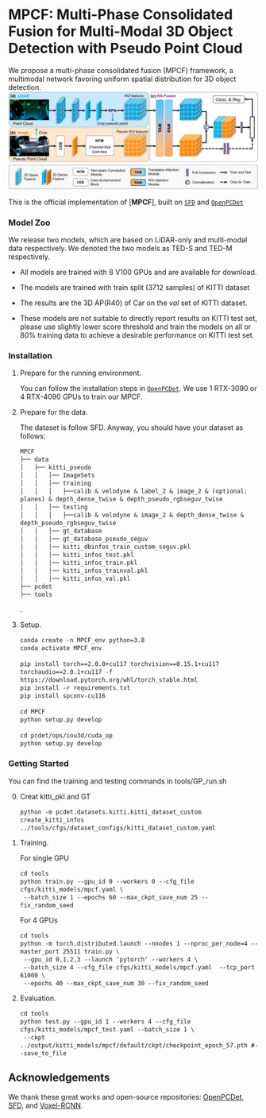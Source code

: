 # MPCF: Multi-Phase Consolidated Fusion for Multi-Modal 3D Object Detection with Pseudo Point Cloud
We propose a multi-phase consolidated fusion (MPCF) framework, a multimodal network favoring uniform spatial distribution for 3D object detection.
![](./MPCF.png)

This is the official implementation of [**MPCF**], built on [`SFD`](https://github.com/LittlePey/SFD) and [`OpenPCDet`](https://github.com/open-mmlab/OpenPCDet)

### Model Zoo
We release two models, which are based on LiDAR-only and multi-modal data respectively. We denoted the two models as TED-S and TED-M respectively.

* All models are trained with 8 V100 GPUs and are available for download. 

* The models are trained with train split (3712 samples) of KITTI dataset

* The results are the 3D AP(R40) of Car on the *val* set of KITTI dataset.

* These models are not suitable to directly report results on KITTI test set, please use slightly lower score threshold and train the models on all or 80% training data to achieve a desirable performance on KITTI test set.



### Installation
1.  Prepare for the running environment. 

    You can  follow the installation steps in [`OpenPCDet`](https://github.com/open-mmlab/OpenPCDet). We use 1 RTX-3090 or 4 RTX-4090 GPUs to train our MPCF.

2. Prepare for the data.  
    
    The dataset is follow SFD. Anyway, you should have your dataset as follows:

    ```
    MPCF
    ├── data
    │   ├── kitti_pseudo
    │   │   │── ImageSets
    │   │   │── training
    │   │   │   ├──calib & velodyne & label_2 & image_2 & (optional: planes) & depth_dense_twise & depth_pseudo_rgbseguv_twise
    │   │   │── testing
    │   │   │   ├──calib & velodyne & image_2 & depth_dense_twise & depth_pseudo_rgbseguv_twise
    │   │   │── gt_database
    │   │   │── gt_database_pseudo_seguv
    │   │   │── kitti_dbinfos_train_custom_seguv.pkl
    │   │   │── kitti_infos_test.pkl
    │   │   │── kitti_infos_train.pkl
    │   │   │── kitti_infos_trainval.pkl
    │   │   │── kitti_infos_val.pkl
    ├── pcdet
    ├── tools
    ```
    .

3. Setup.

    ```
    conda create -n MPCF_env python=3.8
    conda activate MPCF_env
    
    pip install torch==2.0.0+cu117 torchvision==0.15.1+cu117 torchaudio==2.0.1+cu117 -f https://download.pytorch.org/whl/torch_stable.html
    pip install -r requirements.txt
    pip install spconv-cu116

    cd MPCF
    python setup.py develop
    
    cd pcdet/ops/iou3d/cuda_op
    python setup.py develop

    ```

### Getting Started

   You can find the training and testing commands in tools/GP_run.sh

0. Creat kitti_pkl and GT  

    ```
    python -m pcdet.datasets.kitti.kitti_dataset_custom create_kitti_infos ../tools/cfgs/dataset_configs/kitti_dataset_custom.yaml
    ```
    
1. Training.

    For single GPU
    ```
    cd tools
    python train.py --gpu_id 0 --workers 0 --cfg_file cfgs/kitti_models/mpcf.yaml \
     --batch_size 1 --epochs 60 --max_ckpt_save_num 25 --fix_random_seed
    ```
    
    For 4 GPUs
    ```
    cd tools
    python -m torch.distributed.launch --nnodes 1 --nproc_per_node=4 --master_port 25511 train.py \
     --gpu_id 0,1,2,3 --launch 'pytorch' --workers 4 \
     --batch_size 4 --cfg_file cfgs/kitti_models/mpcf.yaml  --tcp_port 61000 \
     --epochs 40 --max_ckpt_save_num 30 --fix_random_seed
    ```

2. Evaluation.

    ```
    cd tools
    python test.py --gpu_id 1 --workers 4 --cfg_file cfgs/kitti_models/mpcf_test.yaml --batch_size 1 \
     --ckpt ../output/kitti_models/mpcf/default/ckpt/checkpoint_epoch_57.pth #--save_to_file 
    ```

    
## Acknowledgements
We thank these great works and open-source repositories:
[OpenPCDet](https://github.com/open-mmlab/OpenPCDet), [SFD](https://github.com/LittlePey/SFD), and [Voxel-RCNN](https://github.com/djiajunustc/Voxel-R-CNN).

